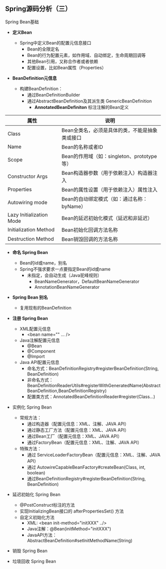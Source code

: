 ## Spring源码分析（三）

Spring Bean基础

- **定义Bean**
  - Spring中定义Bean的配置元信息接口
    - Bean的全限定名
    - Bean的行为配置元素，如作用域、自动绑定，生命周期回调等
    - 其他Bean引用，又称合作者或者依赖
    - 配置设置，比如Bean属性（Properties）



- **BeanDefinition元信息**
  - 构建BeanDefinition：
    - 通过BeanDefinitionBuilder
    - 通过AbstractBeanDefinition及其派生类 GenericBeanDefinition
      - **AnnotatedBeanDefiniton** 标注注解的Bean定义

| 属性                     | 说明                                           |
| ------------------------ | ---------------------------------------------- |
| Class                    | Bean全类名，必须是具体的类，不能是抽象类或接口 |
| Name                     | Bean的名称或者ID                               |
| Scope                    | Bean的作用域（如：singleton、prototype等）     |
| Constructor Args         | Bean构造器参数（用于依赖注入）构造器注入       |
| Properties               | Bean的属性设置（用于依赖注入）属性注入         |
| Autowiring mode          | Bean的自动绑定模式（如：通过名称：byName）     |
| Lazy Initialization Mode | Bean的延迟初始化模式（延迟和非延迟）           |
| Initialization Method    | Bean初始化回调方法名称                         |
| Destruction Method       | Bean销毁回调的方法名称                         |



- **命名 Spring Bean**
  - Bean的id或name，别名
  - Spring不强求要求一点要指定Bean的id或name
    - 未指定，会自动生成（Java驼峰规则）
      - BeanNameGenerator，DefaultBeanNameGenerator
      - AnnotationBeanNameGenerator



- **Spring Bean 别名**

  - 复用现有的BeanDefinition

  

- **注册 Spring Bean**
  - XML配置元信息
    - <bean name="" ... />
  - Java注解配置元信息
    - @Bean
    - @Component
    - @Import
  - Java API配置元信息
    - 命名方式：BeanDefinitionRegistry#registerBeanDefinition(String, BeanDefinition)
    - 非命名方式：BeanDefinitionReaderUtils#registerWithGeneratedName(AbstractBeanDefinition,BeanDefinitionRegistry)
    - 配置类方式：AnnotatedBeanDefinitionReader#register(Class...)



- 实例化 Spring Bean
  - 常规方法：
    - 通过构造器（配置元信息：XML、注解、JAVA API）
    - 通过静态工厂方法（配置元信息：XML、JAVA API）
    - 通过Bean工厂（配置元信息：XML、JAVA API）
    - 通过FactoryBean（配置元信息：XML、注解、JAVA API）
  - 特殊方法：
    - 通过 ServiceLoaderFactoryBean（配置元信息：XML、注解、JAVA API）
    - 通过 AutowireCapableBeanFactory#createBean(Class, int, boolean)
    - 通过BeanDefinitionRegistry#registerBeanDefinition(String, BeanDefinition)



- 延迟初始化 Spring Bean
  - @PostConstruct标注的方法
  - 实现InitializingBean接口的 afterPropertiesSet() 方法
  - 自定义初始化方法
    - XML: <bean init-method="initXXX" ../>
    - Java注解：@Bean(initMethod="initXXX")
    - JavaAPI方法：AbstractBeanDefinition#setInitMethodName(String)



- 销毁 Spring Bean



- 垃圾回收 Spring Bean